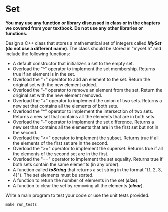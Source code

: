 # Set
**You may use any function or library discussed in class or in the chapters we covered from your textbook. Do not use any other libraries or functions.**

Design a C++ class that stores a mathematical set of integers called ***MySet*** **(do not use a different name)**. The class should be stored in "myset.h" and include the following functions:

- A default constructor that initializes a set to the empty set.
- Overload the "^" operator to implement the set membership. Returns true if an element is in the set.
- Overload the "+" operator to add an element to the set. Return the original set with the new element added.
- Overload the "-" operator to remove an element from the set. Return the original set with the new element removed.
- Overload the "+" operator to implement the union of two sets. Returns a new set that contains all the elements of both sets.
- Overload the "*" operator to implement the intersection of two sets. Returns a new set that contains all the elements that are in both sets.
- Overload the "-" operator to implement the set difference. Returns a new set that contains all the elements that are in the first set but not in the second.
- Overload the "<=" operator to implement the subset. Returns true if all the elements of the first set are in the second.
- Overload the ">=" operator to implement the superset. Returns true if all the elements of the second set are in the first.
- Overload the "==" operator to implement the set equality. Returns true if both sets contain the same elements (in any order).
- A function called ***toString*** that returns a set string in the format "{1, 2, 3, 4}"). The set elements must be sorted.
- A function to return the number of elements in the set (***size***).
- A function to clear the set by removing all the elements (***clear***).

Write a main program to test your code or use the unit tests provided.

`make run_tests`
